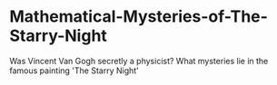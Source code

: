 # Mathematical-Mysteries-of-The-Starry-Night
Was Vincent Van Gogh secretly a physicist? What mysteries lie in the famous painting 'The Starry Night'
